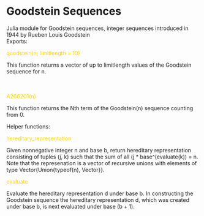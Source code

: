 # Goodstein Sequences
Julia module for Goodstein sequences, integer sequences introduced in 1944 by Rueben Louis Goodstein
<br />
Exports: 

<span style="color: gold">goodstein(n; limitlength = 10)</span>

This function returns a vector of up to limitlength values of the Goodstein sequence for n.

<br /><br />
<span style="color: gold">A266201(n)</span>

This function returns the Nth term of the Goodstein(n) sequence counting from 0.

Helper functions:

<span style="color: gold">hereditary_representation</span>

Given nonnegative integer n and base b, return hereditary representation consisting of tuples (j, k)
such that the sum of all (j * base^(evaluate(k)) = n. Note that the represenation is a vector of
recursive unions with elements of type Vector{Union{typeof(n), Vector}}.

<span style="color: gold">evaluate</span>

Evaluate the hereditary representation d under base b. In constructing the Goodstein sequence the
hereditary representation d, which was created under base b, is next evaluated under base (b + 1).



